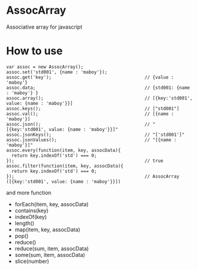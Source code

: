 # AssocArray
Associative array for javascript


How to use
==================

```
var assoc = new AssocArray();
assoc.set('std001', {name : 'maboy'});
assoc.get('key');                                   // {value : 'maboy'}
assoc.data;                                         // {std001: {name : 'maboy'} }
assoc.array();                                      // [{key:'std001', value: {name : 'maboy'}}]
assoc.keys();                                       // ["std001"]
assoc.val();                                        // [{name : 'maboy'}]
assoc.json();                                       // "[{key:'std001', value: {name : 'maboy'}}]"
assoc.jsonKeys();                                   // "['std001']"
assoc.jsonValues();                                 // "[{name : 'maboy'}]"
assoc.every(function(item, key, assocData){
  return key.indexOf('std') === 0;
});                                                 // true
assoc.filter(function(item, key, assocData){
  return key.indexOf('std') === 0;
});                                                 // AssocArray ([{key:'std001', value: {name : 'maboy'}}])

```

and more function
- forEach(item, key, assocData)
- contains(key)
- indexOf(key)
- length()
- map(item, key, assocData)
- pop()
- reduce()
- reduce(sum, item, assocData)
- some(sum, item, assocData)
- slice(number)
